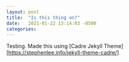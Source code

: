 ```yaml
---
layout: post
title:  "Is this thing on?"
date:   2021-01-22 13:14:03 -0500
categories:
---
```

Testing. Made this using [Cadre Jekyll Theme][https://stephenlee.info/jekyll-theme-cadre/]
